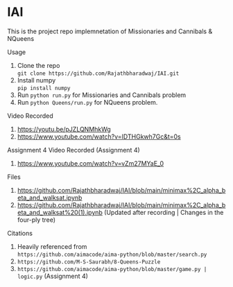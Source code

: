# IAI

This is the project repo implemnetation of Missionaries and Cannibals & NQueens

Usage
1. Clone the repo <br> `git clone https://github.com/Rajathbharadwaj/IAI.git`
2. Install numpy <br> `pip install numpy`
3. Run `python run.py` for Missionaries and Cannibals problem
4. Run `python Queens/run.py` for NQueens problem.

Video Recorded
1. https://youtu.be/pJZLQNMhkWg
2. https://www.youtube.com/watch?v=IDTHGkwh7Gc&t=0s


Assignment 4 
Video Recorded (Assignment 4)
1. https://www.youtube.com/watch?v=vZm27MYaE_0

Files 
1. https://github.com/Rajathbharadwaj/IAI/blob/main/minimax%2C_alpha_beta_and_walksat.ipynb
2. https://github.com/Rajathbharadwaj/IAI/blob/main/minimax%2C_alpha_beta_and_walksat%20(1).ipynb (Updated after recording | Changes in the four-ply tree)

Citations

1. Heavily referenced from <br>`https://github.com/aimacode/aima-python/blob/master/search.py`
2. `https://github.com/M-S-Saurabh/8-Queens-Puzzle`
3. `https://github.com/aimacode/aima-python/blob/master/game.py | logic.py` (Assignment 4)
